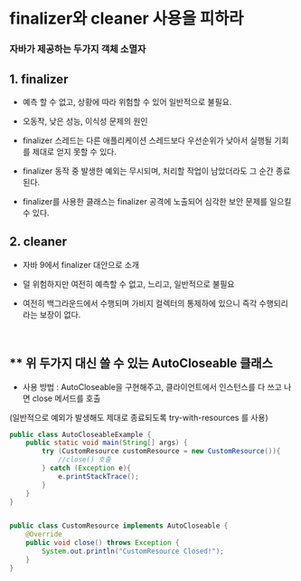 # finalizer와 cleaner 사용을 피하라

 

### 자바가 제공하는 두가지 객체 소멸자

 

## 1. finalizer

- 예측 할 수 없고, 상황에 따라 위험할 수 있어 일반적으로 불필요.

 - 오동작, 낮은 성능, 이식성 문제의 원인

- finalizer 스레드는 다른 애플리케이션 스레드보다 우선순위가 낮아서 실행될 기회를 제대로 얻지 못할 수 있다.

- finalizer 동작 중 발생한 예외는 무시되며, 처리할 작업이 남았더라도 그 순간 종료된다.

- finalizer를 사용한 클래스는 finalizer 공격에 노출되어 심각한 보안 문제를 일으킬 수 있다.

 

## 2. cleaner 

- 자바 9에서 finalizer 대안으로 소개

- 덜 위험하지만 여전히 예측할 수 없고, 느리고, 일반적으로 불필요

- 여전히 백그라운드에서 수행되며 가비지 컬렉터의 통제하에 있으니 즉각 수행되리라는 보장이 없다.

 
<br>

##  ** 위 두가지 대신 쓸 수 있는 AutoCloseable 클래스

- 사용 방법 : AutoCloseable을 구현해주고, 클라이언트에서 인스턴스를 다 쓰고 나면 close 메서드를 호출

(일반적으로 예외가 발생해도 제대로 종료되도록 try-with-resources 를 사용)
```java
public class AutoCloseableExample {
    public static void main(String[] args) {
        try (CustomResource customResource = new CustomResource()){
    		//close() 호출
        } catch (Exception e){
            e.printStackTrace();
        }
    }
}


public class CustomResource implements AutoCloseable {
    @Override
    public void close() throws Exception {
        System.out.println("CustomResource Closed!");
    }
}
```